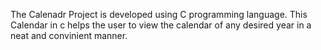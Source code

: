 The Calenadr Project is developed using C programming language. This Calendar in c helps the user to view the calendar of any desired year in a neat and convinient manner.
